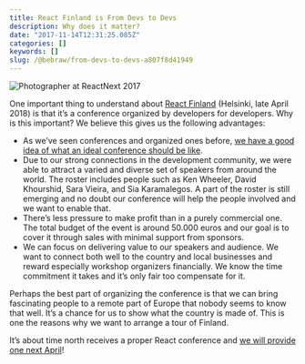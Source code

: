 ```yaml
---
title: React Finland is From Devs to Devs
description: Why does it matter?
date: "2017-11-14T12:31:25.085Z"
categories: []
keywords: []
slug: /@bebraw/from-devs-to-devs-a807f8d41949
---
```


![Photographer at ReactNext 2017](img/1__1jtCSqZW2LKZzDgj8UxY2g.jpeg)

One important thing to understand about [React Finland](https://react-finland.fi/) (Helsinki, late April 2018) is that it’s a conference organized by developers for developers. Why is this important? We believe this gives us the following advantages:

- As we’ve seen conferences and organized ones before, [we have a good idea of what an ideal conference should be like](/blog/conference-dos-and-don-ts-56973b82229a/).
- Due to our strong connections in the development community, we were able to attract a varied and diverse set of speakers from around the world. The roster includes people such as Ken Wheeler, David Khourshid, Sara Vieira, and Sia Karamalegos. A part of the roster is still emerging and no doubt our conference will help the people involved and we want to enable that.
- There’s less pressure to make profit than in a purely commercial one. The total budget of the event is around 50.000 euros and our goal is to cover it through sales with minimal support from sponsors.
- We can focus on delivering value to our speakers and audience. We want to connect both well to the country and local businesses and reward especially workshop organizers financially. We know the time commitment it takes and it’s only fair too compensate for it.

Perhaps the best part of organizing the conference is that we can bring fascinating people to a remote part of Europe that nobody seems to know that well. It’s a chance for us to show what the country is made of. This is one the reasons why we want to arrange a tour of Finland.

It’s about time north receives a proper React conference and [we will provide one next April](https://react-finland.fi/)!
